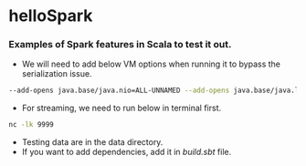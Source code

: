 # helloSpark
### Examples of Spark features in **Scala** to test it out.
* We will need to add below VM options when running it to bypass the serialization issue.
```bash
--add-opens java.base/java.nio=ALL-UNNAMED --add-opens java.base/java.lang.invoke=ALL-UNNAMED --add-opens java.base/java.util=ALL-UNNAMED
```
* For streaming, we need to run below in terminal first.
```bash
nc -lk 9999
```
* Testing data are in the data directory.
* If you want to add dependencies, add it in *build.sbt* file.